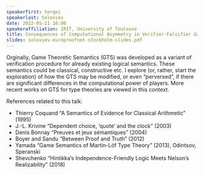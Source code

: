 ```yaml
---
speakerfirst: Sergei
speakerlast: Soloviev
date: 2022-05-21 16:00
speakeraffiliation: IRIT, University of Toulouse
title: Consequences of Computational Asymmetry in Verifier-Falsifier Games
slides: soloviev-europroofnet-stockholm-slides.pdf
---
```


Orginally, Game Theoretic Semantics (GTS) was developed as a variant of verification procedure for already existing logical semantics. These semantics could be classical, constructive etc. I explore (or, rather, start the exploration) of how the GTS may be modified, or even “perversed”, if there are significant differences in the computational power of players. More recent works on GTS for type theories are viewed in this context.

References related to this talk:
- Thierry Coquand “A Semantics of Evidence for Classical Arithmetic” (1995)
- J.-L. Krivine “Dependent choice, ‘quote’ and the clock” (2003)
- Denis Bonnay “Preuves et jeux sémantiques” (2004)
- Boyer and Sandu “Between Proof and Truth” (2012)
- Yamada “Game Semantics of Martin-Löf  Type Theory” (2013), Odintsov, Speranski
- Shevchenko “Hintikka’s Independence-Friendly Logic Meets Nelson’s Realizability” (2018)
